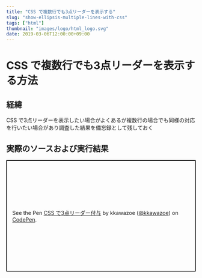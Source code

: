 ```yaml
---
title: "CSS で複数行でも3点リーダーを表示する"
slug: "show-ellipsis-multiple-lines-with-css"
tags: ["html"]
thumbnail: "images/logo/html_logo.svg"
date: 2019-03-06T12:00:00+09:00
---
```


# CSS で複数行でも3点リーダーを表示する方法

## 経緯

CSS で3点リーダーを表示したい場合がよくあるが複数行の場合でも同様の対応を行いたい場合があり調査した結果を備忘録として残しておく

## 実際のソースおよび実行結果

<p class="codepen" data-height="297" data-theme-id="0" data-default-tab="css,result" data-user="kkawazoe" data-slug-hash="ywVRKo" style="height: 297px; box-sizing: border-box; display: flex; align-items: center; justify-content: center; border: 2px solid black; margin: 1em 0; padding: 1em;" data-pen-title="CSS で3点リーダー付与">
  <span>See the Pen <a href="https://codepen.io/kkawazoe/pen/ywVRKo/">
  CSS で3点リーダー付与</a> by kkawazoe (<a href="https://codepen.io/kkawazoe">@kkawazoe</a>)
  on <a href="https://codepen.io">CodePen</a>.</span>
</p>
<script async src="https://static.codepen.io/assets/embed/ei.js"></script>
